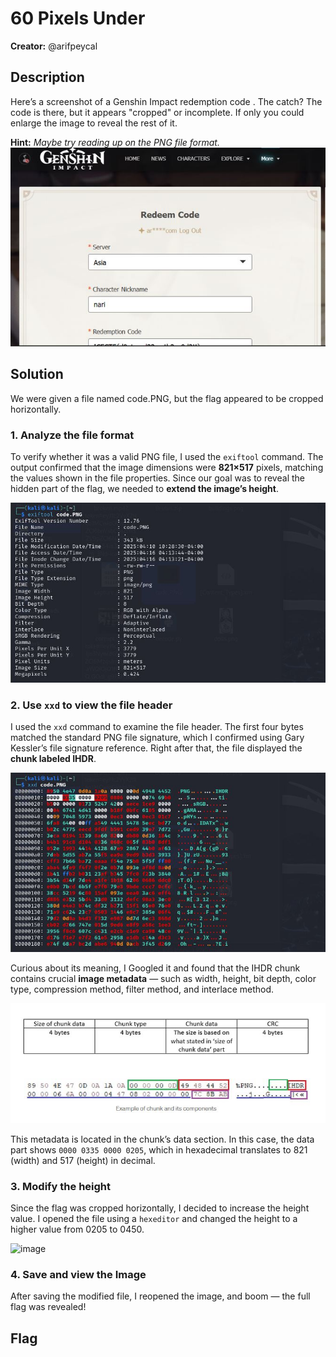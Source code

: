 # 60 Pixels Under

**Creator:** @arifpeycal

## Description
Here’s a screenshot of a Genshin Impact redemption code . The catch? The code is there, but it appears "cropped" or incomplete. If only you could enlarge the image to reveal the rest of it.

**Hint:** *Maybe try reading up on the PNG file format.*
![codeeeee](https://github.com/candypopZZ/ctf-writeup/blob/forensics/codeeeee.JPG?raw=true)

## Solution

We were given a file named code.PNG, but the flag appeared to be cropped horizontally.

### 1. Analyze the file format

To verify whether it was a valid PNG file, I used the `exiftool` command. The output confirmed that the image dimensions were **821×517** pixels, matching the values shown in the file properties. Since our goal was to reveal the hidden part of the flag, we needed to **extend the image’s height**.

![info.JPG](https://github.com/candypopZZ/ctf-writeup/blob/forensics/info.JPG?raw=true)

### 2. Use `xxd` to view the file header

I used the `xxd` command to examine the file header. The first four bytes matched the standard PNG file signature, which I confirmed using Gary Kessler’s file signature reference. Right after that, the file displayed the **chunk labeled IHDR**. 

![000](https://github.com/candypopZZ/ctf-writeup/blob/forensics/000.JPG?raw=true)

Curious about its meaning, I Googled it and found that the IHDR chunk contains crucial **image metadata** — such as width, height, bit depth, color type, compression method, filter method, and interlace method.

![forensicchunk](https://github.com/candypopZZ/ctf-writeup/blob/forensics/forensicchunk.JPG?raw=true)

This metadata is located in the chunk’s data section. In this case, the data part shows `0000 0335 0000 0205`, which in hexadecimal translates to 821 (width) and 517 (height) in decimal.

### 3. Modify the height

Since the flag was cropped horizontally, I decided to increase the height value. I opened the file using a `hexeditor` and changed the height to a higher value from 0205 to 0450.

![image](https://github.com/user-attachments/assets/2a5fdda3-7bbc-4a0c-9ac4-796bee370fb6)

### 4. Save and view the Image

After saving the modified file, I reopened the image, and boom — the full flag was revealed!


## Flag
